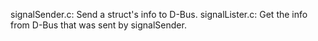 signalSender.c: Send a struct's info to D-Bus.
signalLister.c: Get the info from D-Bus that was sent by signalSender.
